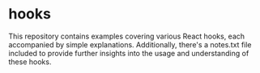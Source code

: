 # hooks
This repository contains examples covering various React hooks, each accompanied by simple explanations. Additionally, there's a notes.txt file included to provide further insights into the usage and understanding of these hooks.
